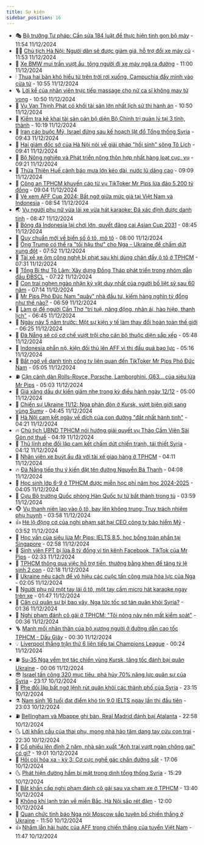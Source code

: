 ```yaml
---
title: Sự kiện
sidebar_position: 16
---
```


<!-- dantri-su-kien:START -->
- 🎭 [Bộ trưởng Tư pháp: Cần sửa 184 luật để thực hiện tinh gọn bộ máy](https://dantri.com.vn/xa-hoi/bo-truong-tu-phap-can-sua-184-luat-de-thuc-hien-tinh-gon-bo-may-20241211181313956.htm) - 11:54 11/12/2024
- 👨‍🏫 [Chủ tịch Hà Nội: Người dân sẽ được giảm giá, hỗ trợ đổi xe máy cũ](https://dantri.com.vn/xa-hoi/chu-tich-ha-noi-nguoi-dan-se-duoc-giam-gia-ho-tro-doi-xe-may-cu-20241211183833850.htm) - 11:53 11/12/2024
- 🌮 [Xe BMW mui trần vượt ẩu, tông người đi xe máy ngã ra đường](https://dantri.com.vn/xa-hoi/xe-bmw-mui-tran-vuot-au-tong-nguoi-di-xe-may-nga-ra-duong-20241211174523911.htm) - 11:00 11/12/2024
- 🕯 [Thua hai bàn khó hiểu từ trên trời rơi xuống, Campuchia đẩy mình vào cửa tử](https://dantri.com.vn/the-thao/thua-hai-ban-kho-hieu-tu-tren-troi-roi-xuong-campuchia-day-minh-vao-cua-tu-20241211174840390.htm) - 10:55 11/12/2024
- 🪜 [Lời kể của nhân viên trực tiếp massage cho nữ ca sĩ không may tử vong](https://dantri.com.vn/doi-song/loi-ke-cua-nhan-vien-truc-tiep-massage-cho-nu-ca-si-khong-may-tu-vong-20241211165354810.htm) - 10:50 11/12/2024
- 🐘 [Vụ Vạn Thịnh Phát có khối tài sản lớn nhất lịch sử thi hành án](https://dantri.com.vn/xa-hoi/vu-van-thinh-phat-co-khoi-tai-san-lon-nhat-lich-su-thi-hanh-an-20241211173953667.htm) - 10:50 11/12/2024
- 🤔 [Kiểm tra kê khai tài sản cán bộ diện Bộ Chính trị quản lý tại 3 tỉnh, thành](https://dantri.com.vn/xa-hoi/kiem-tra-ke-khai-tai-san-can-bo-dien-bo-chinh-tri-quan-ly-tai-3-tinh-thanh-20241211154618313.htm) - 10:19 11/12/2024
- 🧠 [Iran cáo buộc Mỹ, Israel đứng sau kế hoạch lật đổ Tổng thống Syria](https://dantri.com.vn/the-gioi/iran-cao-buoc-my-israel-dung-sau-ke-hoach-lat-do-tong-thong-syria-20241211163904165.htm) - 09:43 11/12/2024
- 📝 [Hai giám đốc sở của Hà Nội nói về giải pháp &quot;hồi sinh&quot; sông Tô Lịch](https://dantri.com.vn/xa-hoi/hai-giam-doc-so-cua-ha-noi-noi-ve-giai-phap-hoi-sinh-song-to-lich-20241211162349037.htm) - 09:41 11/12/2024
- 🦏 [Bộ Nông nghiệp và Phát triển nông thôn hợp nhất hàng loạt cục, vụ](https://dantri.com.vn/xa-hoi/bo-nong-nghiep-va-phat-trien-nong-thon-hop-nhat-hang-loat-cuc-vu-20241211154248689.htm) - 09:21 11/12/2024
- 🥰 [Thừa Thiên Huế cảnh báo mưa lớn kéo dài, nước lũ dâng cao](https://dantri.com.vn/xa-hoi/thua-thien-hue-canh-bao-mua-lon-keo-dai-nuoc-lu-dang-cao-20241211144241509.htm) - 09:09 11/12/2024
- 🤗 [Công an TPHCM khuyến cáo từ vụ TikToker Mr Pips lừa đảo 5.200 tỷ đồng](https://dantri.com.vn/phap-luat/cong-an-tphcm-khuyen-cao-tu-vu-tiktoker-mr-pips-lua-dao-5200-ty-dong-20241211155808838.htm) - 09:04 11/12/2024
- 🌈 [Vé xem AFF Cup 2024: Bất ngờ giữa mức giá tại Việt Nam và Indonesia](https://dantri.com.vn/the-thao/ve-xem-aff-cup-2024-bat-ngo-giua-muc-gia-tai-viet-nam-va-indonesia-20241211105506172.htm) - 08:54 11/12/2024
- 🌏 [Vụ người phụ nữ vừa lái xe vừa hát karaoke: Đã xác định được danh tính](https://dantri.com.vn/o-to-xe-may/vu-nguoi-phu-nu-vua-lai-xe-vua-hat-karaoke-da-xac-dinh-duoc-danh-tinh-20241211143532203.htm) - 08:47 11/12/2024
- 💄 [Bóng đá Indonesia lại chơi lớn, quyết đăng cai Asian Cup 2031](https://dantri.com.vn/the-thao/bong-da-indonesia-lai-choi-lon-quyet-dang-cai-asian-cup-2031-20241211124832110.htm) - 08:45 11/12/2024
- 👺 [Quy chuẩn mới về biển số ô tô, mô tô](https://dantri.com.vn/xa-hoi/quy-chuan-moi-ve-bien-so-o-to-mo-to-20241211145840721.htm) - 08:00 11/12/2024
- 👹 [Ông Trump có thể ra &quot;tối hậu thư&quot; cho Nga - Ukraine để chấm dứt xung đột](https://dantri.com.vn/the-gioi/ong-trump-co-the-ra-toi-hau-thu-cho-nga-ukraine-de-cham-dut-xung-dot-20241211144627613.htm) - 07:52 11/12/2024
- 🌊 [Tài xế xe ôm công nghệ bị phạt sau khi dùng chân đẩy ô tô ở TPHCM](https://dantri.com.vn/xa-hoi/tai-xe-xe-om-cong-nghe-bi-phat-sau-khi-dung-chan-day-o-to-o-tphcm-20241211114532385.htm) - 07:31 11/12/2024
- 🤠 [Tổng Bí thư Tô Lâm: Xây dựng Đồng Tháp phát triển trong nhóm dẫn đầu ĐBSCL](https://dantri.com.vn/xa-hoi/tong-bi-thu-to-lam-xay-dung-dong-thap-phat-trien-trong-nhom-dan-dau-dbscl-20241211142232117.htm) - 07:22 11/12/2024
- 🎊 [Con trai nghẹn ngào nhận kỷ vật duy nhất của người bố liệt sỹ sau 60 năm](https://dantri.com.vn/an-sinh/con-trai-nghen-ngao-nhan-ky-vat-duy-nhat-cua-nguoi-bo-liet-sy-sau-60-nam-20241211133736164.htm) - 07:14 11/12/2024
- 🐘 [Mr Pips Phó Đức Nam &quot;quây&quot; nhà đầu tư, kiếm hàng nghìn tỷ đồng như thế nào?](https://dantri.com.vn/phap-luat/mr-pips-pho-duc-nam-quay-nha-dau-tu-kiem-hang-nghin-ty-dong-nhu-the-nao-20241211134455732.htm) - 06:59 11/12/2024
- 💂 [Làm gì để người Cần Thơ &quot;trí tuệ, năng động, nhân ái, hào hiệp, thanh lịch&quot;](https://dantri.com.vn/xa-hoi/lam-gi-de-nguoi-can-tho-tri-tue-nang-dong-nhan-ai-hao-hiep-thanh-lich-20241211092555790.htm) - 06:45 11/12/2024
- 👹 [Ngày này 5 năm trước: Một sự kiện y tế làm thay đổi hoàn toàn thế giới](https://dantri.com.vn/suc-khoe/ngay-nay-5-nam-truoc-mot-su-kien-y-te-lam-thay-doi-hoan-toan-the-gioi-20241211123350254.htm) - 06:25 11/12/2024
- 🦒 [Đà Nẵng sẽ có cơ chế vượt trội cho cán bộ thuộc diện sắp xếp](https://dantri.com.vn/xa-hoi/da-nang-se-co-co-che-vuot-troi-cho-can-bo-thuoc-dien-sap-xep-20241211121013126.htm) - 05:48 11/12/2024
- 🗽 [Indonesia phẫn nộ, kiện đối thủ lên AFF vì thi đấu quá bạo lực](https://dantri.com.vn/the-thao/indonesia-phan-no-kien-doi-thu-len-aff-vi-thi-dau-qua-bao-luc-20241211121627685.htm) - 05:16 11/12/2024
- 💄 [Bất ngờ về danh tính công ty liên quan đến TikToker Mr Pips Phó Đức Nam](https://dantri.com.vn/kinh-doanh/bat-ngo-ve-danh-tinh-cong-ty-lien-quan-den-tiktoker-mr-pips-pho-duc-nam-20241211114933166.htm) - 05:05 11/12/2024
- ⛽️ [Cận cảnh dàn Rolls-Royce, Porsche, Lamborghini, G63... của siêu lừa Mr Pips](https://dantri.com.vn/phap-luat/can-canh-dan-rolls-royce-porsche-lamborghini-g63-cua-sieu-lua-mr-pips-20241211113739700.htm) - 05:03 11/12/2024
- 🥷 [Giá xăng dầu dự kiến giảm nhẹ trong kỳ điều hành ngày 12/12](https://dantri.com.vn/kinh-doanh/gia-xang-dau-du-kien-giam-nhe-trong-ky-dieu-hanh-ngay-1212-20241211112453591.htm) - 05:00 11/12/2024
- 🤖 [Chiến sự Ukraine 11/12: Nga phản đòn ở Kursk, vượt biên giới sang vùng Sumy](https://dantri.com.vn/the-gioi/chien-su-ukraine-1112-nga-phan-don-o-kursk-vuot-bien-gioi-sang-vung-sumy-20241211113930201.htm) - 04:45 11/12/2024
- 🌊 [Hà Nội cam kết ngày về đích của con đường &quot;đắt nhất hành tinh&quot;](https://dantri.com.vn/xa-hoi/ha-noi-cam-ket-ngay-ve-dich-cua-con-duong-dat-nhat-hanh-tinh-20241211111145764.htm) - 04:21 11/12/2024
- 🔥 [Chủ tịch UBND TPHCM nói hướng giải quyết vụ Thảo Cầm Viên Sài Gòn nợ thuế](https://dantri.com.vn/xa-hoi/chu-tich-ubnd-tphcm-noi-huong-giai-quyet-vu-thao-cam-vien-sai-gon-no-thue-20241211104437361.htm) - 04:19 11/12/2024
- 🦏 [Thủ lĩnh phe đối lập cam kết chấm dứt chiến tranh, tái thiết Syria](https://dantri.com.vn/the-gioi/thu-linh-phe-doi-lap-cam-ket-cham-dut-chien-tranh-tai-thiet-syria-20241211112459192.htm) - 04:12 11/12/2024
- 🐘 [Nhân viên xe buýt ẩu đả với tài xế giao hàng ở TPHCM](https://dantri.com.vn/xa-hoi/nhan-vien-xe-buyt-au-da-voi-tai-xe-giao-hang-o-tphcm-20241211105534654.htm) - 04:11 11/12/2024
- 🔥 [Đà Nẵng tiếp thu ý kiến đặt tên đường Nguyễn Bá Thanh](https://dantri.com.vn/xa-hoi/da-nang-tiep-thu-y-kien-dat-ten-duong-nguyen-ba-thanh-20241211105800597.htm) - 04:08 11/12/2024
- 💼 [Học sinh lớp 6-9 ở TPHCM được miễn học phí năm học 2024-2025](https://dantri.com.vn/giao-duc/hoc-sinh-lop-6-9-o-tphcm-duoc-mien-hoc-phi-nam-hoc-2024-2025-20241211105749078.htm) - 04:05 11/12/2024
- 🚀 [Cựu Bộ trưởng Quốc phòng Hàn Quốc tự tử bất thành trong tù](https://dantri.com.vn/the-gioi/cuu-bo-truong-quoc-phong-han-quoc-tu-tu-bat-thanh-trong-tu-20241211105810301.htm) - 03:59 11/12/2024
- 🐵 [Vụ thanh niên lao vào ô tô, bay lên không trung: Truy trách nhiệm phụ huynh](https://dantri.com.vn/phap-luat/vu-thanh-nien-lao-vao-o-to-bay-len-khong-trung-truy-trach-nhiem-phu-huynh-20241211103722907.htm) - 03:58 11/12/2024
- 👍 [Hé lộ động cơ của nghi phạm sát hại CEO công ty bảo hiểm Mỹ](https://dantri.com.vn/the-gioi/he-lo-dong-co-cua-nghi-pham-sat-hai-ceo-cong-ty-bao-hiem-my-20241211100843873.htm) - 03:52 11/12/2024
- 🚦 [Học vấn của siêu lừa Mr Pips: IELTS 8.5, học bổng toàn phần tại Singapore](https://dantri.com.vn/phap-luat/hoc-van-cua-sieu-lua-mr-pips-ielts-85-hoc-bong-toan-phan-tai-singapore-20241211095518522.htm) - 02:58 11/12/2024
- 🥸 [Sinh viên FPT bị lừa 8 tỷ đồng vì tin kênh Facebook, TikTok của Mr Pips](https://dantri.com.vn/phap-luat/sinh-vien-fpt-bi-lua-8-ty-dong-vi-tin-kenh-facebook-tiktok-cua-mr-pips-20241211092509832.htm) - 02:33 11/12/2024
- 🥷 [TPHCM thông qua việc hỗ trợ tiền, thưởng bằng khen để tăng tỷ lệ sinh 2 con](https://dantri.com.vn/xa-hoi/tphcm-thong-qua-viec-ho-tro-tien-thuong-bang-khen-de-tang-ty-le-sinh-2-con-20241211074650718.htm) - 02:18 11/12/2024
- 🤡 [Ukraine nêu cách để vô hiệu các cuộc tấn công mưa hỏa lực của Nga](https://dantri.com.vn/the-gioi/ukraine-neu-cach-de-vo-hieu-cac-cuoc-tan-cong-mua-hoa-luc-cua-nga-20241211083739621.htm) - 02:05 11/12/2024
- 🥳 [Người phụ nữ một tay lái ô tô, một tay cầm micro hát karaoke ngay trên xe](https://dantri.com.vn/o-to-xe-may/nguoi-phu-nu-mot-tay-lai-o-to-mot-tay-cam-micro-hat-karaoke-ngay-tren-xe-20241211082851900.htm) - 01:47 11/12/2024
- 🤩 [Căn cứ quân sự bị bao vây, Nga tức tốc sơ tán quân khỏi Syria?](https://dantri.com.vn/the-gioi/can-cu-quan-su-bi-bao-vay-nga-tuc-toc-so-tan-quan-khoi-syria-20241211072209867.htm) - 01:36 11/12/2024
- 🎡 [Nghi phạm đánh cô gái ở TPHCM: &quot;Tôi nóng nảy nên mất kiểm soát&quot;](https://dantri.com.vn/phap-luat/nghi-pham-danh-co-gai-o-tphcm-toi-nong-nay-nen-mat-kiem-soat-20241210232227867.htm) - 00:36 11/12/2024
- 🪜 [Manh mối nhân thân của bộ xương người ở đường dẫn cao tốc TPHCM - Dầu Giây](https://dantri.com.vn/xa-hoi/manh-moi-nhan-than-cua-bo-xuong-nguoi-o-duong-dan-cao-toc-tphcm-dau-giay-20241211002751068.htm) - 00:30 11/12/2024
- 💡 [Liverpool thắng trận thứ 6 liên tiếp tại Champions League](https://dantri.com.vn/the-thao/liverpool-thang-tran-thu-6-lien-tiep-tai-champions-league-20241211072424685.htm) - 00:24 11/12/2024
- ⛽️ [Su-35 Nga yểm trợ tác chiến vùng Kursk, tăng tốc đánh bại quân Ukraine](https://dantri.com.vn/the-gioi/su-35-nga-yem-tro-tac-chien-vung-kursk-tang-toc-danh-bai-quan-ukraine-20241211052437787.htm) - 00:06 11/12/2024
- 😎 [Israel tấn công 320 mục tiêu, phá hủy 70% năng lực quân sự của Syria](https://dantri.com.vn/the-gioi/israel-tan-cong-320-muc-tieu-pha-huy-70-nang-luc-quan-su-cua-syria-20241211005213893.htm) - 23:17 10/12/2024
- 🗽 [Phe đối lập bất ngờ lệnh rút quân khỏi các thành phố của Syria](https://dantri.com.vn/the-gioi/phe-doi-lap-bat-ngo-lenh-rut-quan-khoi-cac-thanh-pho-cua-syria-20241211061157290.htm) - 23:15 10/12/2024
- ⚗️ [Nam sinh 16 tuổi đạt điểm khó tin 9.0 IELTS ngay lần thi đầu tiên](https://dantri.com.vn/giao-duc/nam-sinh-16-tuoi-dat-diem-kho-tin-90-ielts-ngay-lan-thi-dau-tien-20241211003018394.htm) - 23:03 10/12/2024
- ⛽️ [Bellingham và Mbappe ghi bàn, Real Madrid đánh bại Atalanta](https://dantri.com.vn/the-thao/bellingham-va-mbappe-ghi-ban-real-madrid-danh-bai-atalanta-20241211055807269.htm) - 22:58 10/12/2024
- 🌜 [Lời khẩn cầu của thai phụ, mong nhà hảo tâm dang tay cứu con trai](https://dantri.com.vn/tam-long-nhan-ai/loi-khan-cau-cua-thai-phu-mong-nha-hao-tam-dang-tay-cuu-con-trai-20241207165654205.htm) - 22:30 10/12/2024
- 🦩 [Cổ phiếu lên đỉnh 2 năm, nhà sản xuất &quot;Anh trai vượt ngàn chông gai&quot; có gì?](https://dantri.com.vn/kinh-doanh/co-phieu-len-dinh-2-nam-nha-san-xuat-anh-trai-vuot-ngan-chong-gai-co-gi-20241210150028950.htm) - 19:01 10/12/2024
- 🦒 [Hồi còi hỏa xa - kỳ 3: Cơ cực nghề gác chắn đường sắt](https://dantri.com.vn/xa-hoi/hoi-coi-hoa-xa-ky-3-co-cuc-nghe-gac-chan-duong-sat-20241210203524673.htm) - 17:06 10/12/2024
- 🌜 [Phát hiện đường hầm bí mật trong dinh tổng thống Syria](https://dantri.com.vn/the-gioi/phat-hien-duong-ham-bi-mat-trong-dinh-tong-thong-syria-20241210220141166.htm) - 15:29 10/12/2024
- 🐎 [Bắt khẩn cấp nghi phạm đánh cô gái sau va chạm xe ở TPHCM](https://dantri.com.vn/phap-luat/bat-khan-cap-nghi-pham-danh-co-gai-sau-va-cham-xe-o-tphcm-20241210201827452.htm) - 13:40 10/12/2024
- 🌋 [Không khí lạnh tràn về miền Bắc, Hà Nội sắp rét đậm](https://dantri.com.vn/xa-hoi/khong-khi-lanh-tran-ve-mien-bac-ha-noi-sap-ret-dam-20241210182527233.htm) - 12:00 10/12/2024
- 🧰 [Quan chức tình báo Nga nói Moscow sắp tuyên bố chiến thắng ở Ukraine](https://dantri.com.vn/the-gioi/quan-chuc-tinh-bao-nga-noi-moscow-sap-tuyen-bo-chien-thang-o-ukraine-20241210183255683.htm) - 11:50 10/12/2024
- 👍 [Nhầm lẫn hài hước của AFF trong chiến thắng của tuyển Việt Nam](https://dantri.com.vn/the-thao/nham-lan-hai-huoc-cua-aff-trong-chien-thang-cua-tuyen-viet-nam-20241210184738927.htm) - 11:47 10/12/2024<!-- dantri-su-kien:END -->
